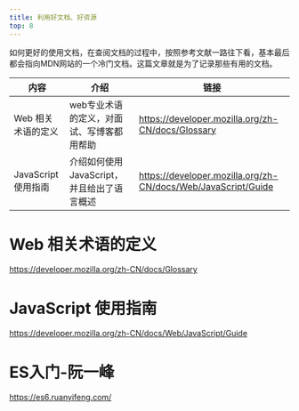 ```yaml
---
title: 利用好文档、好资源
top: 8
---
```


如何更好的使用文档，在查阅文档的过程中，按照参考文献一路往下看，基本最后都会指向MDN网站的一个冷门文档。这篇文章就是为了记录那些有用的文档。

|内容|介绍|链接|
|----|----|------|
| Web 相关术语的定义 |web专业术语的定义，对面试、写博客都用帮助|https://developer.mozilla.org/zh-CN/docs/Glossary|
| JavaScript 使用指南 | 介绍如何使用 JavaScript，并且给出了语言概述 | https://developer.mozilla.org/zh-CN/docs/Web/JavaScript/Guide |

# Web 相关术语的定义

https://developer.mozilla.org/zh-CN/docs/Glossary

# JavaScript 使用指南

https://developer.mozilla.org/zh-CN/docs/Web/JavaScript/Guide

# ES入门-阮一峰

https://es6.ruanyifeng.com/

